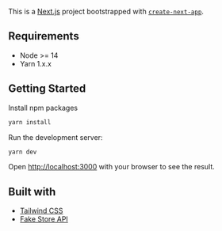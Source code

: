 This is a [Next.js](https://nextjs.org/) project bootstrapped with [`create-next-app`](https://github.com/vercel/next.js/tree/canary/packages/create-next-app).

## Requirements

- Node >= 14
- Yarn 1.x.x

## Getting Started

Install npm packages

```bash
yarn install
```

Run the development server:

```bash
yarn dev
```

Open [http://localhost:3000](http://localhost:3000) with your browser to see the result.

## Built with

- [Tailwind CSS](https://tailwindcss.com)
- [Fake Store API](https://fakestoreapi.com)
